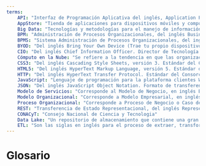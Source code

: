 ```yaml
---
terms:
    API: "Interfaz de Programación Aplicativa del inglés, Application Programming Interface" 
    AppStore: "Tienda de aplicaciones para dispositivos móviles y computadoras personales"
    Big Data: "Tecnologías y metodologías para el manejo de información masiva"
    BPM: "Administración de Procesos Organizacionales, del inglés Business Process Management, Tecnologías relacionadas a la automatización de procesos organizacionales"
    BPMS: "Sistema Administración de Procesos Organizacionales, del inglés Business Process Management System, Sistema para automatización de procesos organizacionales"
    BYOD: "Del inglés Bring Your Own Device (Trae tu propio dispositivo). Tendencia en las organizaciones a que los integrantes traigan dispositivos móviles (celulares, tabletas) de su propiedad y puedan interactuar con los procesos, aplicaciones y servicios de la organización" 
    CIO: "Del inglés Chief Information Officer. Director de Tecnología y cargos similares. Representa el puesto más alto de la función tecnológica en la organización"
    Cómputo en la Nube: "Se refiere a la tendencia en que las organizaciones utilizan infraestructura de redes, hardware y software que no les pertenece, sino que es rentada y se paga en base al uso real, con la premisa de poder escalar las capacidades en forma lineal y teóricamente ilimitada"
    CSS3: "Del inglés Cascading Style Sheets, versión 3. Estándar del Consorcio del Web que especifica el lenguaje para hojas de estilos para documentos de hipertexto"
    HTML5: "Del inglés HyperText Markup Language, versión 5. Estándar del Consorcio del Web que especifica el lenguaje de marcado para documentos de hipertexto"
    HTTP: "Del inglés HyperText Transfer Protocol. Estándar del Consorcio del Web que especifica el protocolo de transferencia para documentos de hipertexto"
    JavaScript: "Lenguaje de programación para la plataforma clientes Web, estandarizado por la ECMA"
    JSON: "Del inglés JavaScript Object Notation. Formato de transferencia estructurado de datos, sustituto de XML por proveer la estructura mínima necesaria, siendo más ligero, compacto y legible por humanos"
    Modelo de Servicios: "Corresponde al Modelo de Negocio, en inglés Business Model"
    Modelo Organizacional: "Corresponde a Modelo Empresarial, en inglés Enterprise Model"
    Proceso Organizacional: "Corresponde a Proceso de Negocio o Caso de Uso de Negocio, en inglés Business Process o Business Use Case"
    REST: "Transferencia de Estado Representacional, del inglés Representational State Transfer. Es un patrón de diseño para sistemas escalables a tamaño global, definido en la tesis doctoral de Roy Thomas Fielding http://www.ics.uci.edu/~fielding/pubs/dissertation/top.htm"
    CONACyT: "Consejo Nacional de Ciencia y Tecnologia"
    Data Lake: "Un repositorio de almacenamiento que contiene una gran cantidad de datos sin procesar hasta que son necesarios. Mientras que un almacén de datos jerárquico almacena información en archivos o folders, una data lake usa un esquema de arquitectura plano para el almacenamiento de datos"
    ETL: "Son las siglas en inglés para el proceso de extraer, transformar y cargar información (Extract, Transform, Load), tres funciones de bases de datos que se combinan en una herramienta para obtener información de una base de datos (extraer), limpiarla y actualizarla (transformar), para finalmente insertarla en otra base de datos (cargar)"
---
```


# Glosario
 
<Glossary :terms="$frontmatter.terms" />
